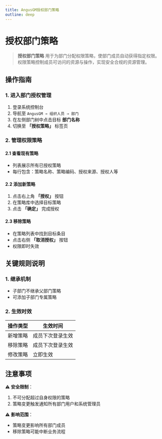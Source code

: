 ```yaml
---
title: AngusGM授权部门策略
outline: deep
---
```


# 授权部门策略

> **授权部门策略** 用于为部门分配权限策略，使部门成员自动获得指定权限。权限策略控制成员可访问的资源与操作，实现安全合规的资源管理。

## 操作指南

### 1. 进入部门授权管理
1. 登录系统控制台
2. 导航至 `AngusGM → 组织人员 → 部门`
3. 在左侧部门树中点击目标 **部门名称**
4. 切换至 **「授权策略」** 标签页

### 2. 管理权限策略
#### 2.1 查看现有策略
- 列表展示所有已授权策略
- 每行包含：策略名称、策略编码、授权来源、授权人等

#### 2.2 添加新策略
1. 点击右上角 **「授权」** 按钮
2. 在策略库中选择目标策略
3. 点击 **「确定」** 完成授权

#### 2.3 移除策略
- 在策略列表中找到目标条目
- 点击右侧 **「取消授权」** 按钮
- 权限即时失效

## 关键规则说明

### 1. 继承机制
- 子部门不继承父部门策略
- 可添加子部门专属策略

### 2. 生效时效
| **操作类型**   | **生效时间** |  
|----------------|----------|  
| 新增策略       | 成员下次登录生效 |  
| 移除策略       | 成员下次登录生效 |  
| 修改策略       | 立即生效     |  

## 注意事项
⚠️ **安全限制**：
1. 不可分配超过自身权限的策略
2. 策略变更触发通知所有部门用户和系统管理员

⚠️ **影响范围**：
- 策略变更影响所有部门成员
- 移除策略可能中断业务流程

